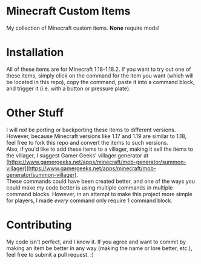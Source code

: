 # Minecraft Custom Items

My collection of Minecraft custom items. **None** require mods!

# Installation

All of these items are for Minecraft 1.18-1.18.2. If you want to try out one of these items, simply click on the command for the item you want (which will be located in this repo), copy the command, paste it into a command block, and trigger it (i.e. with a button or pressure plate).

# Other Stuff

I will *not* be porting or backporting these items to different versions. However, because Minecraft versions like 1.17 and 1.19 are similar to 1.18, feel free to fork this repo and convert the items to such versions.
<br>
Also, if you'd like to add these items to a villager, making it sell the items to the villager, I suggest Gamer Geeks' villager generator at [https://www.gamergeeks.net/apps/minecraft/mob-generator/summon-villager](https://www.gamergeeks.net/apps/minecraft/mob-generator/summon-villager).
<br>
These commands could have been created better, and one of the ways you could make my code better is using multiple commands in multiple command blocks. However, in an attempt to make this project more simple for players, I made *every* command only require 1 command block.

# Contributing

My code isn't perfect, and I know it. If you agree and want to commit by making an item be better in any way (making the name or lore better, etc.), feel free to submit a pull request. :) 
